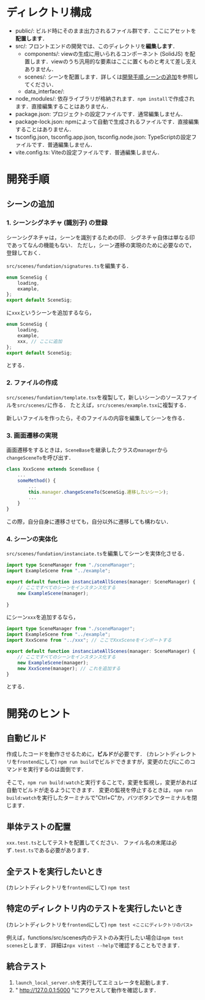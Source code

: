 
# ディレクトリ構成

- public/: ビルド時にそのまま出力されるファイル群です．ここにアセットを**配置します**．
- src/: フロントエンドの開発では、このディレクトリを**編集します**．
  - components/: viewの生成に用いられるコンポーネント (SolidJS) を配置します．viewのうち汎用的な要素はここに置くものと考えて差し支えありません．
  - scenes/: シーンを配置します．詳しくは[開発手順,シーンの追加](#シーンの追加)を参照してください．
  - data_interface/: 
- node_modules/: 依存ライブラリが格納されます．`npm install`で作成されます．直接編集することはありません．
- package.json: プロジェクトの設定ファイルです．通常編集しません．
- package-lock.json: npmによって自動で生成されるファイルです．直接編集することはありません．
- tsconfig.json, tsconfig.app.json, tsconfig.node.json: TypeScriptの設定ファイルです．普通編集しません．
- vite.config.ts: Viteの設定ファイルです．普通編集しません．

# 開発手順

## シーンの追加

### 1. シーンシグネチャ (識別子) の登録

シーンシグネチャは，シーンを識別するための印．
シグネチャ自体は単なる印であってなんの機能もない．
ただし，シーン遷移の実現のために必要なので，登録しておく．

`src/scenes/fundation/signatures.ts`を編集する．

```ts
enum SceneSig {
    loading,
    example,
};
export default SceneSig;
```

に`xxx`というシーンを追加するなら，

```ts
enum SceneSig {
    loading,
    example,
    xxx, // ここに追加
};
export default SceneSig;
```

とする．

### 2. ファイルの作成

`src/scenes/fundation/template.tsx`を複製して，新しいシーンのソースファイルを`src/scenes/`に作る．
たとえば，`src/scenes/example.tsx`に複製する．

新しいファイルを作ったら，そのファイルの内容を編集してシーンを作る．

### 3. 画面遷移の実現


画面遷移をするときは，`SceneBase`を継承したクラスの`manager`から`changeSceneTo`を呼び出す．

```ts
class XxxScene extends SceneBase {
    ...
    someMethod() {
        ...
        this.manager.changeSceneTo(SceneSig.遷移したいシーン);
        ...
    }
}
```


この際，自分自身に遷移させても，自分以外に遷移しても構わない．

### 4. シーンの実体化

`src/scenes/fundation/instanciate.ts`を編集してシーンを実体化させる．

```ts
import type SceneManager from "./sceneManager";
import ExampleScene from "../example";

export default function instanciateAllScenes(manager: SceneManager) {
    // ここですべてのシーンをインスタンス化する
    new ExampleScene(manager);
    
}
```

にシーン`xxx`を追加するなら，

```ts
import type SceneManager from "./sceneManager";
import ExampleScene from "../example";
import XxxScene from "../xxx"; // ここでXxxSceneをインポートする

export default function instanciateAllScenes(manager: SceneManager) {
    // ここですべてのシーンをインスタンス化する
    new ExampleScene(manager);
    new XxxScene(manager); // これを追加する
}
```

とする．

# 開発のヒント

## 自動ビルド

作成したコードを動作させるために，**ビルド**が必要です．
(カレントディレクトリを`frontend`にして)
`npm run build`でビルドできますが，変更のたびにこのコマンドを実行するのは面倒です．

そこで，`npm run build:watch`と実行することで，変更を監視し，変更があれば自動でビルドが走るようにできます．
変更の監視を停止するときは，`npm run build:watch`を実行したターミナルで"Ctrl+C"か，バツボタンでターミナルを閉じます．

## 単体テストの配置

`xxx.test.ts`としてテストを配置してください．
ファイル名の末尾は必ず`.test.ts`である必要があります．

## 全テストを実行したいとき

(カレントディレクトリを`frontend`にして)
`npm test`

## 特定のディレクトリ内のテストを実行したいとき

(カレントディレクトリを`frontend`にして)
`npm test <ここにディレクトリのパス>`

例えば，functions/src/scenes内のテストのみ実行したい場合は`npm test scenes`とします．
詳細は`npx vitest --help`で確認することもできます．

## 統合テスト

1. `launch_local_server.sh`を実行してエミュレータを起動します．
2. " http://127.0.0.1:5000 "にアクセスして動作を確認します．
